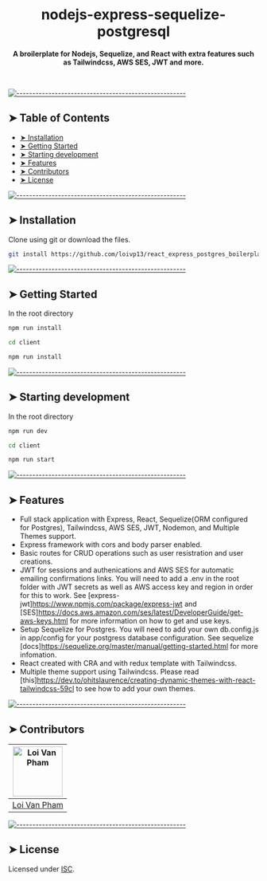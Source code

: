 <!-- ⚠️ This README has been generated from the file(s) "blueprint.md" ⚠️--><h1 align="center">nodejs-express-sequelize-postgresql</h1>

<p align="center">
  <b>A broilerplate for Nodejs, Sequelize, and React with extra features such as Tailwindcss, AWS SES, JWT and more.</b></br>
  <sub><sub>
</p>

<br />



[![-----------------------------------------------------](https://raw.githubusercontent.com/andreasbm/readme/master/assets/lines/aqua.png)](#table-of-contents)

## ➤ Table of Contents

* [➤ Installation](#-installation)
* [➤ Getting Started](#-getting-started)
* [➤ Starting development](#-starting-development)
* [➤ Features](#-features)
* [➤ Contributors](#-contributors)
* [➤ License](#-license)


[![-----------------------------------------------------](https://raw.githubusercontent.com/andreasbm/readme/master/assets/lines/aqua.png)](#installation)

## ➤ Installation

Clone using git or download the files.

```sh
git install https://github.com/loivp13/react_express_postgres_boilerplate
```



[![-----------------------------------------------------](https://raw.githubusercontent.com/andreasbm/readme/master/assets/lines/aqua.png)](#getting-started)

## ➤ Getting Started

In the root directory

```sh
npm run install

cd client

npm run install
```



[![-----------------------------------------------------](https://raw.githubusercontent.com/andreasbm/readme/master/assets/lines/aqua.png)](#starting-development)

## ➤ Starting development

In the root directory

```sh
npm run dev

cd client

npm run start
```



[![-----------------------------------------------------](https://raw.githubusercontent.com/andreasbm/readme/master/assets/lines/aqua.png)](#features)

## ➤ Features

- Full stack application with Express, React, Sequelize(ORM configured for
  Postgres), Tailwindcss, AWS SES, JWT, Nodemon, and Multiple Themes support.
- Express framework with cors and body parser enabled.
- Basic routes for CRUD operations such as user resistration and user creations.
- JWT for sessions and authenications and AWS SES for automatic emailing
  confirmations links. You will need to add a .env in the root folder with JWT
  secrets as well as AWS access key and region in order for this to work. See
  [express-jwt]https://www.npmjs.com/package/express-jwt and
  [SES]https://docs.aws.amazon.com/ses/latest/DeveloperGuide/get-aws-keys.html
  for more information on how to get and use keys.
- Setup Sequelize for Postgres. You will need to add your own db.config.js in
  app/config for your postgress database configuration. See sequelize
  [docs]https://sequelize.org/master/manual/getting-started.html for more
  infomation.
- React created with CRA and with redux template with Tailwindcss.
- Multiple theme support using Tailwindcss. Please read
  [this]https://dev.to/ohitslaurence/creating-dynamic-themes-with-react-tailwindcss-59cl
  to see how to add your own themes.



[![-----------------------------------------------------](https://raw.githubusercontent.com/andreasbm/readme/master/assets/lines/aqua.png)](#contributors)

## ➤ Contributors
	

| [<img alt="Loi Van Pham" src="https://media-exp1.licdn.com/dms/image/C5603AQEdcwsWFFk01g/profile-displayphoto-shrink_200_200/0/1620352872837?e=1626307200&v=beta&t=lv5YVYtsBcAnhoqTsUGPuy8AjhPK4Y9toZZwPWKSl8Y" width="100">](https://www.linkedin.com/in/loivp13/) |
|:--------------------------------------------------:|
| [Loi Van Pham](https://www.linkedin.com/in/loivp13/) |



[![-----------------------------------------------------](https://raw.githubusercontent.com/andreasbm/readme/master/assets/lines/aqua.png)](#license)

## ➤ License
	
Licensed under [ISC](https://opensource.org/licenses/ISC).


